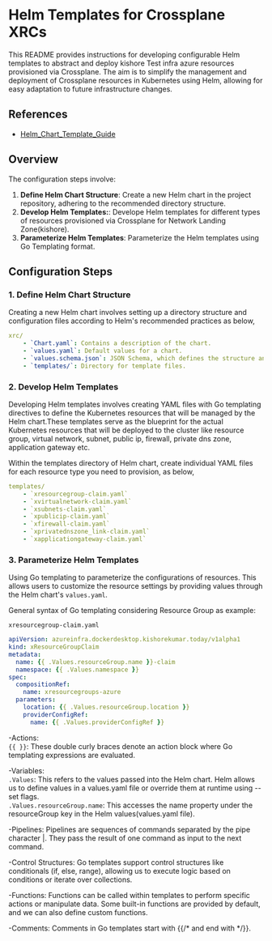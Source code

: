 # Helm Templates for Crossplane XRCs

This README provides instructions for developing configurable Helm templates to abstract and deploy kishore Test infra azure resources provisioned via Crossplane. The aim is to simplify the management and deployment of Crossplane resources in Kubernetes using Helm, allowing for easy adaptation to future infrastructure changes.

## References

- [Helm_Chart_Template_Guide](https://helm.sh/docs/chart_template_guide/getting_started/)

## Overview

The configuration steps involve:

1. **Define Helm Chart Structure**: Create a new Helm chart in the project repository, adhering to the recommended directory structure.
2. **Develop Helm Templates:**: Develope Helm templates for different types of resources provisioned via Crossplane for Network Landing Zone(kishore).
3. **Parameterize Helm Templates**: Parameterize the Helm templates using Go Templating format.


## Configuration Steps

### 1. Define Helm Chart Structure

Creating a new Helm chart involves setting up a directory structure and configuration files according to Helm's recommended practices as below,

```yaml
xrc/
    - `Chart.yaml`: Contains a description of the chart.
    - `values.yaml`: Default values for a chart.
    - `values.schema.json`: JSON Schema, which defines the structure and required values.
    - `templates/`: Directory for template files.
```

### 2. Develop Helm Templates

Developing Helm templates involves creating YAML files with Go templating directives to define the Kubernetes resources that will be managed by the Helm chart.These templates serve as the blueprint for the actual Kubernetes resources that will be deployed to the cluster like resource group, virtual network, subnet, public ip, firewall, private dns zone, application gateway etc.

Within the templates directory of Helm chart, create individual YAML files for each resource type you need to provision, as below,

```yaml
templates/
    - `xresourcegroup-claim.yaml`
    - `xvirtualnetwork-claim.yaml`
    - `xsubnets-claim.yaml`
    - `xpublicip-claim.yaml`
    - `xfirewall-claim.yaml`
    - `xprivatednszone_link-claim.yaml`
    - `xapplicationgateway-claim.yaml`
```

### 3. Parameterize Helm Templates

Using Go templating to parameterize the configurations of resources. This allows users to customize the resource settings by providing values through the Helm chart's `values.yaml`.

General syntax of Go templating considering Resource Group as example:

`xresourcegroup-claim.yaml`

```yaml
apiVersion: azureinfra.dockerdesktop.kishorekumar.today/v1alpha1
kind: xResourceGroupClaim
metadata:
  name: {{ .Values.resourceGroup.name }}-claim
  namespace: {{ .Values.namespace }}
spec:
  compositionRef:
    name: xresourcegroups-azure
  parameters:
    location: {{ .Values.resourceGroup.location }}
    providerConfigRef: 
      name: {{ .Values.providerConfigRef }} 
```

-Actions: <br>
    `{{ }}`: These double curly braces denote an action block where Go templating expressions are evaluated.

-Variables: <br>
    `.Values`: This refers to the values passed into the Helm chart. Helm allows us to define values in a values.yaml file or override them at runtime using --set flags.<br>
    `.Values.resourceGroup.name`: This accesses the name property under the resourceGroup key in the Helm values(values.yaml file).

-Pipelines: Pipelines are sequences of commands separated by the pipe character |. They pass the result of one command as input to the next command.

-Control Structures: Go templates support control structures like conditionals (if, else, range), allowing us to execute logic based on conditions or iterate over collections.

-Functions: Functions can be called within templates to perform specific actions or manipulate data. Some built-in functions are provided by default, and we can also define custom functions.

-Comments: Comments in Go templates start with {{/* and end with */}}.
